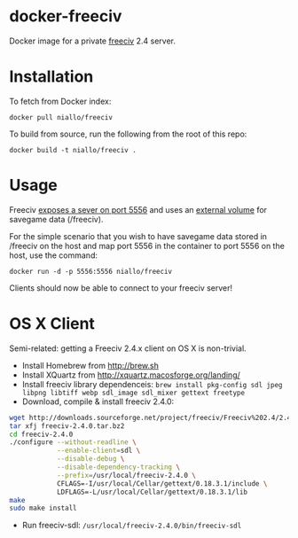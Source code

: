 docker-freeciv
==============

Docker image for a private [freeciv](http://freeciv.org) 2.4 server.

Installation
============

To fetch from Docker index:

`docker pull niallo/freeciv`

To build from source, run the following from the root of this repo:

`docker build -t niallo/freeciv .`

Usage
=====

Freeciv [exposes a sever on port 5556](http://docs.docker.io/en/latest/use/port_redirection/#binding-a-port-to-an-host-interface) and uses an [external volume](http://docs.docker.io/en/latest/use/working_with_volumes/) for savegame data (/freeciv).

For the simple scenario that you wish to have savegame data stored in /freeciv on the host and map port 5556 in the container to port 5556 on the host, use the command:

`docker run -d -p 5556:5556 niallo/freeciv`

Clients should now be able to connect to your freeciv server!

OS X Client
===========

Semi-related: getting a Freeciv 2.4.x client on OS X is non-trivial.

- Install Homebrew from http://brew.sh
- Install XQuartz from http://xquartz.macosforge.org/landing/
- Install freeciv library dependenceis: `brew install pkg-config sdl jpeg libpng libtiff webp sdl_image sdl_mixer gettext freetype`
- Download, compile & install freeciv 2.4.0:

```bash
wget http://downloads.sourceforge.net/project/freeciv/Freeciv%202.4/2.4.0/freeciv-2.4.0.tar.bz2
tar xfj freeciv-2.4.0.tar.bz2
cd freeciv-2.4.0
./configure --without-readline \
            --enable-client=sdl \
            --disable-debug \
            --disable-dependency-tracking \
            --prefix=/usr/local/freeciv-2.4.0 \
            CFLAGS=-I/usr/local/Cellar/gettext/0.18.3.1/include \
            LDFLAGS=-L/usr/local/Cellar/gettext/0.18.3.1/lib
make
sudo make install
```

- Run freeciv-sdl: `/usr/local/freeciv-2.4.0/bin/freeciv-sdl`

